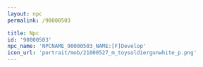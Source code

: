 ```yaml
---
layout: npc
permalink: /90000503

title: Npc
id: '90000503'
npc_name: 'NPCNAME_90000503_NAME:[F]Develop'
icon_url: 'portrait/mob/21000527_m_toysoldiergunwhite_p.png'
---
```

